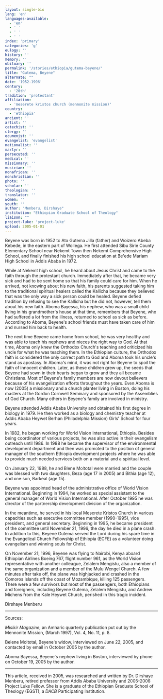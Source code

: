 ```yaml
---
layout: single-bio
lang: 'en'
languages-available:
  - 'en'
  - ' '
  - ' '
  - ' '
index: 'primary'
categories: 'g'
eulogy: ''
history: ''
memory: ''
obituary: ''
permalink: '/stories/ethiopia/gutema-beyene/'
title: "Gutema, Beyene"
alternate: ""
date: '1952-1996'
century:
  - '20th'
tradition: 'protestant'
affiliation:
  - 'meserete kristos church (mennonite mission)'
country:
  - 'ethiopia'
ancient: ''
artist: ''
catechist: ''
clergy: ''
ecumenist: ''
evangelist: 'evangelist'
nationalist: ''
martyr: ''
persecuted: ''
medical: ''
missionary: ''
musician: ''
nonafrican: ''
nonchristian: ''
photo: ''
scholar: ''
theologian: ''
translator: ''
women: ''
youth: ''
author: "Menberu, Dirshaye"
institution: "Ethiopian Graduate School of Theology"
liaison: ""
project-luke: 'project-luke'
upload: 2005-01-01
---
```




Beyene was born in 1952 to Ato Gutema Jilla (father) and Woizero Abeba Kebede, in the eastern part of Wollega. He first attended Sibu Sirie County Elementary School near Nekemt Town then Nekemt Comprehensive High School, and finally finished his high school education at Be'ede Mariam High School in Addis Ababa in 1972.

While at Nekemt high school, he heard about Jesus Christ and came to the faith through the protestant church. Immediately after that, he became very sick and had to be sent home so that his family could care for him. When he arrived, not knowing about his new faith, his parents suggested taking him to the traditional spiritual healers called the Kallicha because they believed that was the only way a sick person could be healed. Beyene defied tradition by refusing to see the Kallicha but he did not, however, tell them about his new faith. Aboma Bayessa, his nephew, who was a small child living in his grandmother's house at that time, remembers that Beyene, who had suffered a lot from the illness, returned to school as sick as before. According to Aboma, Beyene's school friends must have taken care of him and nursed him back to health.

The next time Beyene came home from school, he was very healthy and was able to teach his nephews and nieces the right way to God. At that time, Aboma only knew the Orthodox Church's teaching and criticized his uncle for what he was teaching them. In the Ethiopian culture, the Orthodox faith is considered the only correct path to God and Aboma took his uncle's stand as apostasy. In Aboma's mind, it was not right for Beyene to spoil the faith of innocent children. Later, as these children grew up, the seeds that Beyene had sown in their hearts began to grow and they all became Christians. Most of Beyene's family members are now devout believers because of his evangelization efforts throughout the years. Even Aboma is now (2005) a missionary and a church planter living in Boston, doing his masters at the Gordon Cornwell Seminary and sponsored by the Assemblies of God Church. Many others in Beyene's family are involved in ministry.

Beyene attended Addis Ababa University and obtained his first degree in biology in 1979. He then worked as a biology and chemistry teacher at Addis Ababa Heywet Berhan (Philadelphia Mission) Girls' School for four years.

In 1982, he began working for World Vision International, Ethiopia. Besides being coordinator of various projects, he was also active in their evangelism outreach until 1986. In 1988 he became the supervisor of the environmental development department and then was promoted to the position of general manager of the southern Ethiopia development projects where he was able to provide much needed services both on a material and a spiritual level.

On January 22, 1988, he and Blene Moltotal were married and the couple was blessed with two daughters, Beza (age 17 in 2005) and Bithia (age 12), and one son, Barkeal (age 15).

Beyene was appointed head of the administrative office of World Vision International. Beginning in 1994, he worked as special assistant to the general manager of World Vision International. After October 1995 he was director of the partnership development division of the organization.

In the meantime, he served in his local Meserete Kristos Church in various capacities such as executive committee member (1990-1995), vice president, and general secretary. Beginning in 1995, he became president of the committee until November 21, 1996, the day he died in a plane crash. In addition to this, Beyene Gutema served the Lord during his spare time in the Evangelical Church Fellowship of Ethiopia (ECFE) as a volunteer doing evangelism and winning souls for Christ.

On November 21, 1996, Beyene was flying to Nairobi, Kenya aboard Ethiopian Airlines Boeing 767, flight number 961, as the World Vision representative with another colleague, Zelalem Mengistu, also a member of the same organization and a member of the Mulu Wengel Church. A few minutes after take off, the plane was highjacked and crashed in the Comoros Islands off the coast of Mozambique, killing 125 passengers. There were a few survivors but most of the passengers, both Ethiopians and foreigners, including Beyene Gutema, Zelalem Mengistu, and Andrew Michens from the Kale Heywet Church, perished in this tragic incident.

Dirshaye Menberu

---

Sources:

*Misikir Magazine*, an Amharic quarterly publication put out by the Mennonite Mission, (March 1997), Vol. 4, No. 11, p. 8.

Belene Moltotal, Beyene's widow, interviewed on June 22, 2005, and contacted by email in October 2005 by the author.

Aboma Bayessa, Beyene's nephew living in Boston, interviewed by phone on October 19, 2005 by the author.

---

This article, received in 2005, was researched and written by Dr. Dirshaye Menberu, retired professor from Addis Ababa University and 2005-2006 Project Luke Fellow. She is a graduate of the Ethiopian Graduate School of Theology (EGST), a *DACB* Participating Institution.
